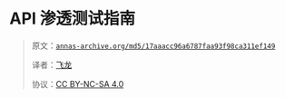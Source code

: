 # API 渗透测试指南

> 原文：[`annas-archive.org/md5/17aaacc96a6787faa93f98ca311ef149`](https://annas-archive.org/md5/17aaacc96a6787faa93f98ca311ef149)
> 
> 译者：[飞龙](https://github.com/wizardforcel)
> 
> 协议：[CC BY-NC-SA 4.0](http://creativecommons.org/licenses/by-nc-sa/4.0/)